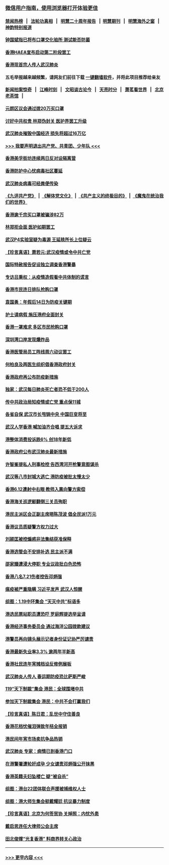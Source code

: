 ### [微信用户指南，使用浏览器打开体验更佳](https://github.com/gfw-breaker/banned-news1/blob/master/indexes/wechat-guide.md?t=0)
#### [禁闻热榜](热点新闻.md?t=0)  &nbsp;&nbsp;|&nbsp;&nbsp; [法轮功真相](https://github.com/gfw-breaker/truth/blob/master/README.md?t=0) &nbsp;&nbsp;|&nbsp;&nbsp; [明慧二十周年报告](https://github.com/gfw-breaker/mh-reports/blob/master/README.md?t=0) &nbsp;&nbsp;|&nbsp;&nbsp;[明慧期刊](https://github.com/gfw-breaker/mh-qikan) &nbsp;&nbsp;|&nbsp;&nbsp; [明慧海外之窗](https://github.com/gfw-breaker/mh-news/blob/master/README.md?t=0) &nbsp;&nbsp;|&nbsp;&nbsp; [神韵特别报道](https://github.com/gfw-breaker/mh-news/blob/master/shenyun.md?t=0)
#### [钟国斌指已将布口罩交化验所 测试能否防菌](../pages/nsc415/n11842783.md?t=02042101) 
#### [香港HAEA宣布启动第二阶段罢工](../pages/nsc415/n11842723.md?t=02042101) 
#### [香港现首宗人传人武汉肺炎](../pages/nsc415/n11842766.md?t=02042101) 
#### 五毛举报越来越频繁，请网友们前往下载 [一键翻墙软件](https://github.com/gfw-breaker/ssr-accounts)，并将此项目推荐给亲友
#### [新闻拍案惊奇](https://github.com/gfw-breaker/banned-news1/blob/master/pages/link4.md) &nbsp;&nbsp;|&nbsp;&nbsp; [江峰时刻](https://github.com/gfw-breaker/banned-news1/blob/master/pages/link4.md) &nbsp;&nbsp;|&nbsp;&nbsp; [文昭谈古论今](https://github.com/gfw-breaker/banned-news1/blob/master/pages/link4.md) &nbsp;&nbsp;|&nbsp;&nbsp; [天亮时分](https://github.com/gfw-breaker/banned-news1/blob/master/pages/link4.md) &nbsp;&nbsp;|&nbsp;&nbsp; [萧茗看世界](https://github.com/gfw-breaker/banned-news1/blob/master/pages/link4.md) &nbsp;&nbsp;|&nbsp;&nbsp; [北京老茶馆](https://github.com/gfw-breaker/banned-news1/blob/master/pages/link4.md) &nbsp;&nbsp;|&nbsp;&nbsp; 
#### [元朗区议会通过拨20万买口罩](../pages/nsc415/n11842754.md?t=02042101) 
#### [讨好中共权贵 林郑伪封关 医护界罢工升级](../pages/nsc415/n11842359.md?t=02042101) 
#### [武汉肺炎摧毁中国经济 损失将超过16万亿](../pages/nsc415/n11839723.md?t=02042101) 
#### [>>> 我要声明退出共产党、共青团、少年队 <<<](https://github.com/begood0513/goodnews/blob/master/quit/letter.md) 
#### [香港美孚街坊连续两日反对设隔离营](../pages/nsc415/n11839962.md?t=02042101) 
#### [香港防护中心忧病毒社区蔓延](../pages/nsc415/n11839933.md?t=02042101) 
#### [武汉肺炎病毒可经粪便传染](../pages/nsc415/n11839939.md?t=02042101) 
#### [《九评共产党》](https://github.com/begood0513/9ping.md/blob/master/README.md) &nbsp;|&nbsp; [《解体党文化》](../../../../jtdwh.md/blob/master/README.md)  &nbsp;|&nbsp; [《共产主义的终极目的》](../../../../gczydzjmd.md/blob/master/README.md) &nbsp;|&nbsp; [《魔鬼在统治我们的世界》](../../../../mgztzwmdsj.md/blob/master/README.md) 
#### [香港逾千宗买口罩被骗涉82万](../pages/nsc415/n11839914.md?t=02042101) 
#### [林郑拒会面 医护如期罢工](../pages/nsc415/n11839892.md?t=02042101) 
#### [武汉P4实验室疑为毒源 王延轶所长上位疑云](../pages/nsc415/n11835543.md?t=02042101) 
#### [【珍言真语】萧若元:武汉疫情或令中共亡党](../pages/nsc415/n11829394.md?t=02042101) 
#### [国际特赦报告促设独立调查香港警暴](../pages/nsc415/n11833845.md?t=02042101) 
#### [专访吕秉权：从疫情造假看中共体制的谎言](../pages/nsc415/n11833813.md?t=02042101) 
#### [香港市民连日排队抢购口罩](../pages/nsc415/n11833794.md?t=02042101) 
#### [袁国勇：年假后14日为防疫关键期](../pages/nsc415/n11831088.md?t=02042101) 
#### [护士请病假 施压港府全面封关](../pages/nsc415/n11831030.md?t=02042101) 
#### [香港一罩难求 多区市民抢购口罩](../pages/nsc415/n11831002.md?t=02042101) 
#### [深圳湾口岸发现爆炸品](../pages/nsc415/n11828802.md?t=02042101) 
#### [香港医管局员工阵线周六动议罢工](../pages/nsc415/n11828762.md?t=02042101) 
#### [何柏良及两医生组织倡香港政府封关](../pages/nsc415/n11828749.md?t=02042101) 
#### [香港政府再公布防疫新措施](../pages/nsc415/n11828716.md?t=02042101) 
#### [独家：武汉每日肺炎死亡者恐不低于200人](../pages/nsc415/n11828240.md?t=02042101) 
#### [传中共政治局知疫情或亡党 重点保11城](../pages/nsc415/n11828145.md?t=02042101) 
#### [各省自保 武汉市长甩锅中央 中国巨变将至](../pages/nsc415/n11828021.md?t=02042101) 
#### [武汉人学香港 喊加油齐合唱 提五大诉求](../pages/nsc415/n11827046.md?t=02042101) 
#### [港整体消费投诉跌6% 创18年新低](../pages/nsc415/n11817280.md?t=02042101) 
#### [香港政府公布武汉肺炎最新措施](../pages/nsc415/n11817152.md?t=02042101) 
#### [许智峯提私人刑事检控 告西湾河开枪警意图谋杀](../pages/nsc415/n11817132.md?t=02042101) 
#### [武汉等八市封城大逃亡 港防疫被批太慢太少](../pages/nsc415/n11817058.md?t=02042101) 
#### [香港6.12遭射中右眼 教师入禀向警方索偿](../pages/nsc415/n11814678.md?t=02042101) 
#### [香港海关巡逻艇翻侧三关员殉职](../pages/nsc415/n11814604.md?t=02042101) 
#### [港民主派区会正副主席晤陈茂波 倡全民派1万元](../pages/nsc415/n11814582.md?t=02042101) 
#### [香港议员质疑警方权力过大](../pages/nsc415/n11814560.md?t=02042101) 
#### [刘颕匡被控煽惑非法集结获准保释](../pages/nsc415/n11811727.md?t=02042101) 
#### [香港选管会不安排补选 民主派不满](../pages/nsc415/n11811691.md?t=02042101) 
#### [邵家臻遭浸大停职 专业议政批白色恐怖](../pages/nsc415/n11811670.md?t=02042101) 
#### [香港八名7.21伤者控告邓炳强](../pages/nsc415/n11811623.md?t=02042101) 
#### [瘟疫被严重隐瞒 习近平发声 武汉人惊醒](../pages/nsc415/n11811186.md?t=02042101) 
#### [组图：1.19中环集会 “天灭中共”标语多](../pages/nsc415/n11809514.md?t=02042101) 
#### [港选民票站职员遭恐吓 罗庭辉提选举呈请](../pages/nsc415/n11808914.md?t=02042101) 
#### [香港经济事务委员会 通过海洋公园拨款建议](../pages/nsc415/n11808906.md?t=02042101) 
#### [港警员再向镜头展示记者身份证记协严厉谴责](../pages/nsc415/n11808888.md?t=02042101) 
#### [香港最新失业率3.3% 逾两年半新高](../pages/nsc415/n11808887.md?t=02042101) 
#### [香港社民连年宵摊档设反修例展板](../pages/nsc415/n11808857.md?t=02042101) 
#### [武汉肺炎人传人 春运期防疫恐比萨斯严峻](../pages/nsc415/n11808739.md?t=02042101) 
#### [119“天下制裁”集会 港民：全球围堵中共](../pages/nsc415/n11806318.md?t=02042101) 
#### [参加天下制裁集会 港民：中共不会打赢我们](../pages/nsc415/n11806596.md?t=02042101) 
#### [【珍言真语】陈日君：乱世中守住善良](../pages/nsc415/n11806247.md?t=02042101) 
#### [香港花档忧催泪弹致年桔全报销](../pages/nsc415/n11806130.md?t=02042101) 
#### [港民间年宵市场卖抗争品热销](../pages/nsc415/n11806073.md?t=02042101) 
#### [武汉肺炎 专家：病情已到香港门口](../pages/nsc415/n11806020.md?t=02042101) 
#### [在港警署遭轮奸成孕 少女谴责邓炳强公开抹黑](../pages/nsc415/n11805981.md?t=02042101) 
#### [香港英籍夫妇坠楼亡 疑“被自杀”](../pages/nsc415/n11805937.md?t=02042101) 
#### [组图：港台22团体联合声援被捕维权人士](../pages/nsc415/n11801834.md?t=02042101) 
#### [组图：港大师生集会挺戴耀廷 抗议暴力制度](../pages/nsc415/n11799298.md?t=02042101) 
#### [【珍言真语】北京为何签贸协 关焯照：内忧外患](../pages/nsc415/n11799790.md?t=02042101) 
#### [戴启思连任大律师公会主席](../pages/nsc415/n11799306.md?t=02042101) 
#### [田北俊撑“光复香港” 料商界转关心政治](../pages/nsc415/n11799287.md?t=02042101) 

----
#### [ >>> 更早内容 <<< ](../indexes/nsc415-earlier.md)
